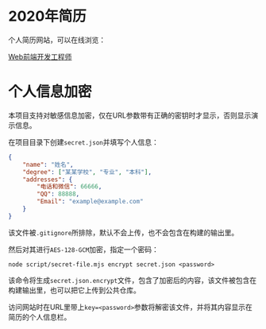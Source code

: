 # 2020年简历

个人简历网站，可以在线浏览：

[Web前端开发工程师](https://resume.kaciras.com/web)

# 个人信息加密

本项目支持对敏感信息加密，仅在URL参数带有正确的密钥时才显示，否则显示演示信息。

在项目目录下创建`secret.json`并填写个人信息：

```json
{
	"name": "姓名",
	"degree": ["某某学校", "专业", "本科"],
	"addresses": {
		"电话和微信": 66666,
		"QQ": 88888,
		"Email": "example@example.com"
	}
}
```

该文件被`.gitignore`所排除，默认不会上传，也不会包含在构建的输出里。

然后对其进行`AES-128-GCM`加密，指定一个密码：

```shell script
node script/secret-file.mjs encrypt secret.json <password>
```

该命令将生成`secret.json.encrypt`文件，包含了加密后的内容，该文件被包含在构建输出里，也可以把它上传到公共仓库。

访问网站时在URL里带上`key=<password>`参数将解密该文件，并将其内容显示在简历的个人信息栏。
